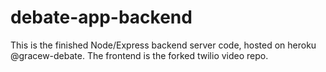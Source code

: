 # debate-app-backend

This is the finished Node/Express backend server code, hosted on heroku @gracew-debate. The frontend is the forked twilio video repo.
